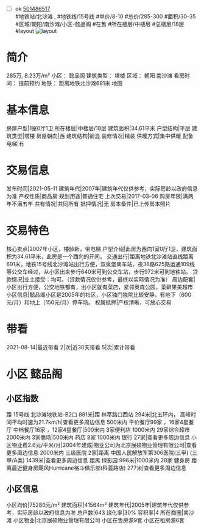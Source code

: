 - [ ] ok [501486517](https://bj.5i5j.com/ershoufang/501486517.html)  
 #地铁站/北沙滩 ,  #地铁线/15号线
#单价/8-10 #总价/285-300 #面积/30-35   #区域/朝阳/南沙滩/小区-懿品阁 #在售 #所在楼层/中楼层 #总楼层/18层 #layout 
![layout](http://image2a.5i5j.com/bdir/layout/04f4e5781d8e4d2c9e7520b768c29d77.jpg_P5.jpg) 
# 简介 
 285万,  8.23万/m² 
小区： 懿品阁
建筑类型： 塔楼
区域： 朝阳 南沙滩
看房时间： 提前预约
地铁： 距离地铁北沙滩691米 地图
# 基本信息 
 房屋户型|1室0厅1卫
所在楼层|中楼层/18层
建筑面积|34.61平米
户型结构|平层
建筑类型|塔楼
房屋朝向|西
建筑结构|钢混
装修情况|精装
供暖方式|集中供暖
配备电梯|有
# 交易信息 
 发布时间|2021-05-11
建筑年代|2007年|建筑年代仅供参考，实际房龄以政府信息为准
产权性质|商品房
规划用途|普通住宅
上次交易|2017-03-06
购房年限|满两年不满五年
共有情况|共同所有
抵押情况|无
房本备件|已上传房本照片
# 交易特色 
 核心卖点|2007年小区，楼龄新，带电梯
户型介绍|此房为西向1室0厅1卫，建筑面积为34.61平米，此房是一个西向的开间。
交通出行|距离地铁北沙滩站直线距离691米，地铁15号线北沙滩站出行方便，双泉堡南车站，夜38路625路运通109线等公交车经过，从小区出来步行640米可到公交车站，步行972米可到地铁站。
贷款情况|业主接受：均可。（贷款情况仅供参考，最终以实际情况为准）
周边配套|小区出行方便，公交地铁都有，出小区就有菜店，紧邻奥森公园，菜鲜果美超市
小区信息|懿品阁小区是2005年的社区，小区独门独院比较安静，有地下（600元/月）和地上（150元/月）停车场。
权属抵押|产权清晰，可放心交易
# 带看 
 2021-08-14|最近带看	 2|次|近30天带看	 5|次|累计带看
# 小区 懿品阁
## 小区指数 
 距 15号线 北沙滩地铁站-B2口 881米|距 林萃路口西站 294米|北五环内， 高峰时间平均时速为21.7km/h|查看更多周边信息
500米内 平价餐厅99家 ，16家4星餐厅
中档餐厅16家 ，12家4星餐厅|500米内 3家便利店
1000米内 29家综合超市
2000米内 3家商场|500米内 药店 8家
1000米内 银行 27家|查看更多周边信息
小区物业费2.6元/平米/月|2004年建成|物业公司为北京展硕物业管理有限公司|查看更多周边信息
2000米内 三级医院 2家|距离 中国人民解放军第306医院(三甲) (三甲/A类) 1439米|查看更多周边信息
距离 绿影园 996米|1000米内 28家 健身房
距离最近健身房飓风Hurricane格斗俱乐部(科荟路店) 277米|查看更多周边信息
## 小区信息 
 小区均价|75280元/m²
建筑面积|41564m²
建筑年代|2005年|建筑年代仅供参考，实际房龄以政府信息为准
总户数|643
绿化率|30%
容积率|4
所在商圈|南沙滩
小区物业|北京展硕物业管理有限公司
小区在售房源9套
小区在租房源6套
